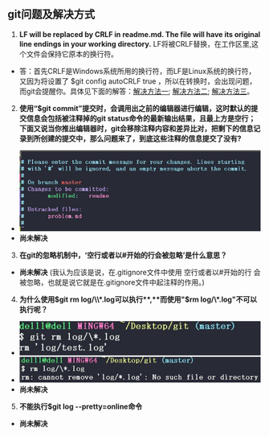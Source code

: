 ## git问题及解决方式
1. **LF will be replaced by CRLF in readme.md. The file will have its original line endings in your working directory.** LF将被CRLF替换，在工作区里,这个文件会保持它原本的换行符。
- 答：首先CRLF是Windows系统所用的换行符，而LF是Linux系统的换行符，又因为将设置了 $git config autoCRLF true ，所以在转换时，会出现问题，而git会提醒你。具体见下面的解答：[解决方法一](https://www.aliyun.com/jiaocheng/878594.html); [解决方法二](https://www.aliyun.com/jiaocheng/132118.html); [解决方法三](https://blog.csdn.net/qq_38473236/article/details/81531870)。
2. **使用“$git commit”提交时，会调用出之前的编辑器进行编辑，这时默认的提交信息会包括被注释掉的git status命令的最新输出结果，且最上方是空行；下面又说当你推出编辑器时，git会移除注释内容和差异比对，把剩下的信息记录到所创建的提交中，那么问题来了，到底这些注释的信息提交了没有?**
- ![problem-2](\images\problem-2.JPG)
- **尚未解决**
3. **在git的忽略机制中，‘空行或者以#开始的行会被忽略’是什么意思？**
- **尚未解决** (我认为应该是说，在.gitignore文件中使用 空行或者以#开始的行 会被忽略，也就是说它就是在.gitignore文件中起注释的作用。)
4. **为什么使用$git rm log/\\*.log可以执行**,**而使用"$rm log/\\*.log"不可以执行呢？**
- ![problem4](\images\problem-4.1.JPG)
- ![problem4](\images\problem-4.2.JPG)
- **尚未解决**
5. **不能执行$git log --pretty=online命令**
- **尚未解决**                                                                                                                                                                                                                                                                                 